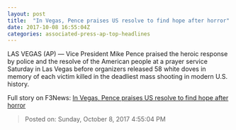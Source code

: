 ```yaml
---
layout: post
title:  "In Vegas, Pence praises US resolve to find hope after horror"
date: 2017-10-08 16:55:04Z
categories: associated-press-ap-top-headlines
---
```


LAS VEGAS (AP) — Vice President Mike Pence praised the heroic response by police and the resolve of the American people at a prayer service Saturday in Las Vegas before organizers released 58 white doves in memory of each victim killed in the deadliest mass shooting in modern U.S. history.


Full story on F3News: [In Vegas, Pence praises US resolve to find hope after horror](http://www.f3nws.com/n/2ajzrC)

> Posted on: Sunday, October 8, 2017 4:55:04 PM
